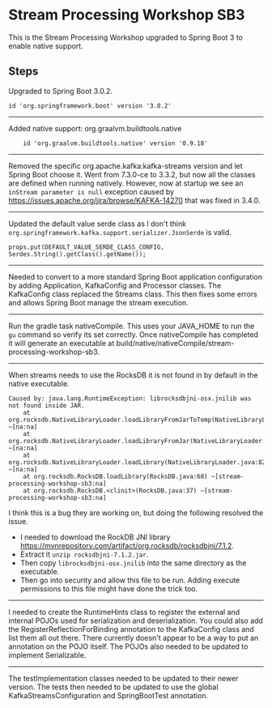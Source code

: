# Stream Processing Workshop SB3
This is the Stream Processing Workshop upgraded to Spring Boot 3 to enable native support.

 ## Steps
Upgraded to Spring Boot 3.0.2.
```
id 'org.springframework.boot' version '3.0.2'
```

---

Added native support: org.graalvm.buildtools.native
```
    id 'org.graalvm.buildtools.native' version '0.9.18'
```

---

Removed the specific org.apache.kafka:kafka-streams version and let Spring Boot choose it.
Went from 7.3.0-ce to 3.3.2, but now all the classes are defined when running natively.
However, now at startup we see an `inStream parameter is null` exception caused by https://issues.apache.org/jira/browse/KAFKA-14270 that was fixed in 3.4.0.

---

Updated the default value serde class as I don't think `org.springframework.kafka.support.serializer.JsonSerde` is valid.
```
props.put(DEFAULT_VALUE_SERDE_CLASS_CONFIG, Serdes.String().getClass().getName());
```

---

Needed to convert to a more standard Spring Boot application configuration by adding Application, KafkaConfig and Processor classes.
The KafkaConfig class replaced the Streams class.
This then fixes some errors and allows Spring Boot manage the stream execution.

---

Run the gradle task nativeCompile. This uses your JAVA_HOME to run the `gu` command so verify its set correctly.
Once nativeCompile has completed it will generate an executable at build/native/nativeCompile/stream-processing-workshop-sb3.

---

When streams needs to use the RocksDB it is not found in by default in the native executable.
```
Caused by: java.lang.RuntimeException: librocksdbjni-osx.jnilib was not found inside JAR.
	at org.rocksdb.NativeLibraryLoader.loadLibraryFromJarToTemp(NativeLibraryLoader.java:125) ~[na:na]
	at org.rocksdb.NativeLibraryLoader.loadLibraryFromJar(NativeLibraryLoader.java:102) ~[na:na]
	at org.rocksdb.NativeLibraryLoader.loadLibrary(NativeLibraryLoader.java:82) ~[na:na]
	at org.rocksdb.RocksDB.loadLibrary(RocksDB.java:68) ~[stream-processing-workshop-sb3:na]
	at org.rocksdb.RocksDB.<clinit>(RocksDB.java:37) ~[stream-processing-workshop-sb3:na]
```
I think this is a bug they are working on, but doing the following resolved the issue.
* I needed to download the RockDB JNI library https://mvnrepository.com/artifact/org.rocksdb/rocksdbjni/7.1.2. 
* Extract it `unzip rocksdbjni-7.1.2.jar`.
* Then copy `librocksdbjni-osx.jnilib` into the same directory as the executable.
* Then go into security and allow this file to be run. Adding execute permissions to this file might have done the trick too.

---

I needed to create the RuntimeHints class to register the external and internal POJOs used for serialization and deserialization. 
You could also add the RegisterReflectionForBinding annotation to the KafkaConfig class and list them all out there.
There currently doesn't appear to be a way to put an annotation on the POJO itself.
The POJOs also needed to be updated to implement Serializable.

---

The testImplementation classes needed to be updated to their newer version.
The tests then needed to be updated to use the global KafkaStreamsConfiguration and SpringBootTest annotation.